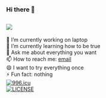 ### Hi there 👋

 ![](https://cdn.jsdelivr.net/gh/zcxzzz/blog_pics/zzzimg/cat1.jpg)
 ----------------------------------------------------------
 🔭 I’m currently working on laptop</br>
 🌱 I’m currently learning how to be true</br>
 💬 Ask me about everything you want</br>
 📫 How to reach me: [email](1368356684@qq.com)</br>
 😄 I want to try everything once</br>
 ⚡ Fun fact: nothing</br>
[![996.icu](https://img.shields.io/badge/link-996.icu-red.svg)](https://996.icu)</br>
[![LICENSE](https://img.shields.io/badge/license-Anti%20996-blue.svg)](https://github.com/996icu/996.ICU/blob/master/LICENSE)


